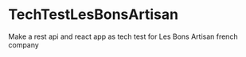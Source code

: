# TechTestLesBonsArtisan
Make a rest api and react app as tech test for Les Bons Artisan french company
